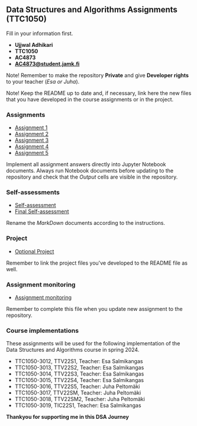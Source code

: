 ## Data Structures and Algorithms Assignments (TTC1050)

Fill in your information first.

* **Ujjwal Adhikari** 
* **TTC1050**
* **AC4873**
* **AC4873@student.jamk.fi**

Note! Remember to make the repository **Private** and give **Developer rights** to your teacher (_Esa or Juha_).

Note! Keep the README up to date and, if necessary, link here the new files that you have developed in the course assignments or in the project.

### Assignments

* [Assignment 1](assignments/01_algorithms.ipynb)
* [Assignment 2](assignments/02_arrays.ipynb)
* [Assignment 3](assignments/03_array_operations.ipynb)
* [Assignment 4](assignments/04_abstract_data_types.ipynb)
* [Assignment 5](assignments/05_linked_lists.ipynb)

Implement all assignment answers directly into Jupyter Notebook documents. 
Always run Notebook documents before updating to the repository and check that the _Output_ cells are visible in the repository.

### Self-assessments

* [Self-assessment](self_assessments/AdhikariUjjwal-SelfAssessment.md)
* [Final Self-assessment](self_assessments/Adhikari-Ujjwal-FinalSelfAssessment.md)

Rename the _MarkDown_ documents according to the instructions.

### Project 

* [Optional Project](assignments/Optional_Project)

Remember to link the project files you've developed to the README file as well.

### Assignment monitoring

* [Assignment monitoring](Adhikari_Ujjwal-points.md)

Remember to complete this file when you update new assignment to the repository.

### Course implementations

These assignments will be used for the following implementation of the Data Structures and Algorithms course in spring 2024.

* TTC1050-3012, TTV22S1, Teacher: Esa Salmikangas
* TTC1050-3013, TTV22S2, Teacher: Esa Salmikangas
* TTC1050-3014, TTV22S3, Teacher: Esa Salmikangas
* TTC1050-3015, TTV22S4, Teacher: Esa Salmikangas
* TTC1050-3016, TTV22S5, Teacher: Juha Peltomäki
* TTC1050-3017, TTV22SM, Teacher: Juha Peltomäki 	
* TTC1050-3018, TTV22SM2, Teacher: Juha Peltomäki 	
* TTC1050-3019, TIC22S1, Teacher: Esa Salmikangas  


**Thankyou for supporting me in this DSA Journey**